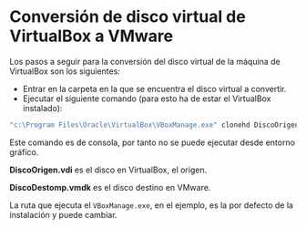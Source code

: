 # Conversión de disco virtual de VirtualBox a VMware

Los pasos a seguir para la conversión del disco virtual de la máquina de VirtualBox son los siguientes:
- Entrar en la carpeta en la que se encuentra el disco virtual a convertir.
- Ejecutar el siguiente comando (para esto ha de estar el VirtualBox instalado):
``` bash
"c:\Program Files\Oracle\VirtualBox\VBoxManage.exe" clonehd DiscoOrigen.vdi DiscoDestino.vmdk  --format vmdk --variant standard
```


Este comando es de consola, por tanto no se puede ejecutar desde entorno gráfico.

**DiscoOrigen.vdi** es el disco en VirtualBox, el origen.

**DiscoDestomp.vmdk** es el disco destino en VMware.

La ruta que ejecuta el `VBoxManage.exe`, en el ejemplo, es la por defecto de la instalación y puede cambiar.

